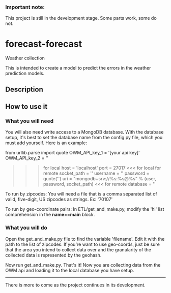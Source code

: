 ### Important note:
This project is still in the development stage. Some parts work, some do not. 

# forecast-forecast
Weather collection

This is intended to create a model to predict the errors in the weather prediction models.

## Description

## How to use it

### What you will need

You will also need write access to a MongoDB database. With the database setup, it's best
to set the database name from the config.py file, which you must add yourself.
Here is an example:

from urllib.parse import quote
OWM_API_key_1 = '[your api key]'
OWM_API_key_2 = '<your other api key>'
>>> for local
host = 'localhost'
port = 27017
<<< for local
>>> for remote
socket_path = '<socket path to db>'
username = '<your username>'
password = quote('<your password>')
uri = "mongodb+srv://%s:%s@%s" % (user, password, socket_path)
<<< for remote
database = '<database name>'

To run by zipcodes:
You will need a file that is a comma separated list of valid, five-digit, US zipcodes
as strings. Ex: '70107'

To run by geo-coordinate pairs:
In ETL/get_and_make.py, modify the 'hl' list comprehension in the __name__==__main__ block.

### What you will do
Open the get_and_make.py file to find the variable 'filename'. Edit it with the path to the
list of zipcodes. If you're want to use geo-coords, just be sure that the area you intend
to collect data over and the granularity of the collected data is represented by the geohash.

Now run get_and_make.py. That's it! Now you are collecting data from the OWM api and
loading it to the local database you have setup.

----------------------------------------------------------------------------------------

There is more to come as the project continues in its development.
